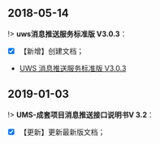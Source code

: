 
##  2018-05-14 

!> **uws消息推送服务标准版 V3.0.3**：    
 
- [x]  【新增】创建文档；
- [UWS 消息推送服务标准版  V3.0.3](zh-cn/ChangeLog/History/MessagePush_V3.0) 

##  2019-01-03

!> **UMS-成套项目消息推送接口说明书V 3.2**：  
 
- [x]  【更新】更新最新版文档；

[^footnote]:这是注释文本